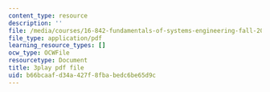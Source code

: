 ```yaml
---
content_type: resource
description: ''
file: /media/courses/16-842-fundamentals-of-systems-engineering-fall-2015/b66bcaafd34a427f8fbabedc6be65d9c_RsOCnszziDA.pdf
file_type: application/pdf
learning_resource_types: []
ocw_type: OCWFile
resourcetype: Document
title: 3play pdf file
uid: b66bcaaf-d34a-427f-8fba-bedc6be65d9c
---
```

